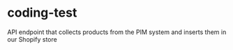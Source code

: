 # coding-test
API endpoint that collects products from the PIM system and inserts them in our Shopify store
